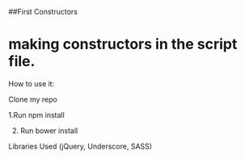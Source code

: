 ##First Constructors
# making constructors in the script file.

How to use it:

Clone my repo

1.Run npm install

2. Run bower install

Libraries Used (jQuery, Underscore, SASS)
